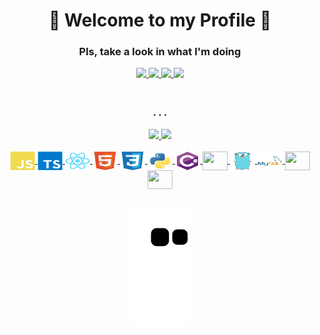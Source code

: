 <h1 align="center"> 🚀 Welcome to my Profile 🚀 </h1>

<h3 align="center"> Pls, take a look in what I'm doing </h3>

<div align="center">
<a href="https://github.com/R-o-d-r-i-g-o" target="_blank">
  <img align="center" src=https://img.shields.io/badge/github-%2324292e.svg?&style=for-the-badge&logo=github&logoColor=white style="margin-bottom: 5px;" /> 
</a>
<a href="https://www.linkedin.com/in/rodrigo-marques-ribeiro-98746b217/" target="_blank">
  <img align="center" src=https://img.shields.io/badge/linkedin-%231E77B5.svg?&style=for-the-badge&logo=linkedin&logoColor=white style="margin-bottom: 5px;" /> 
</a>
<a href="" target="_blank">
  <img align="center" src=https://img.shields.io/badge/Discord-7289DA?style=for-the-badge&logo=discord&logoColor=white style="margin-bottom: 5px;" target="_blank">
</a> 
<a href = "mailto:rodrigomarqribeiro@gmail.com">
  <img align="center" src=https://img.shields.io/badge/-Gmail-%23333?style=for-the-badge&logo=gmail&logoColor=white style="margin-bottom: 5px;" target="_blank">
</a>

</div> <br>
<h3 align="center"> . . . </h3>

<div align="center">
  <a href="https://github.com/R-o-d-r-i-g-o">
  <img height="180em" src="https://github-readme-stats.vercel.app/api?username=R-o-d-r-i-g-o&show_icons=true&theme=dracula&include_all_commits=true&count_private=true"/>
  <img height="180em" src="https://github-readme-stats.vercel.app/api/top-langs/?username=R-o-d-r-i-g-o&layout=compact&langs_count=7&theme=dracula"/>
</div>

<div align="center"> <br>
  <img align="center" height="30" width="40" src="https://raw.githubusercontent.com/devicons/devicon/master/icons/javascript/javascript-plain.svg">
  <img align="center" height="30" width="40" src="https://raw.githubusercontent.com/devicons/devicon/master/icons/typescript/typescript-plain.svg">
  <img align="center" height="30" width="40" src="https://raw.githubusercontent.com/devicons/devicon/master/icons/react/react-original.svg">
  <img align="center" height="30" width="40" src="https://raw.githubusercontent.com/devicons/devicon/master/icons/html5/html5-original.svg">
  <img align="center" height="30" width="40" src="https://raw.githubusercontent.com/devicons/devicon/master/icons/css3/css3-original.svg">
  <img align="center" height="30" width="40" src="https://raw.githubusercontent.com/devicons/devicon/master/icons/python/python-original.svg">
  <img align="center" height="30" width="40" src="https://raw.githubusercontent.com/devicons/devicon/master/icons/csharp/csharp-original.svg">
  <img align="center" height="30" width="40" src="https://www.vectorlogo.zone/logos/git-scm/git-scm-icon.svg"/>
  <img align="center" height="30" width="40" src="https://raw.githubusercontent.com/devicons/devicon/master/icons/go/go-original.svg"/>
  <img align="center" height="30" width="40" src="https://raw.githubusercontent.com/devicons/devicon/master/icons/mysql/mysql-original-wordmark.svg"/>
  <img align="center" height="30" width="40" src="https://profilinator.rishav.dev/skills-assets/linux-original.svg"/>
  <img align="center" height="30" width="40" src="https://profilinator.rishav.dev/skills-assets/docker-original-wordmark.svg"/>

 ##
![Snake animation](https://github.com/rafaballerini/rafaballerini/blob/output/github-contribution-grid-snake.svg)
</div>  

<!--
**R-o-d-r-i-g-o/R-o-d-r-i-g-o** is a ✨ _special_ ✨ repository because its `README.md` (this file) appears on your GitHub profile.

Here are some ideas to get you started:

- 🔭 I’m currently working on ...
- 🌱 I’m currently learning ...
- 👯 I’m looking to collaborate on ...
- 🤔 I’m looking for help with ...
- 💬 Ask me about ...
- 📫 How to reach me: ...
- 😄 Pronouns: ...
- ⚡ Fun fact: ...
-->
